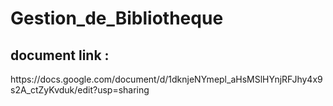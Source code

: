 # Gestion_de_Bibliotheque


<h2>document link :</h2> 
https://docs.google.com/document/d/1dknjeNYmepl_aHsMSlHYnjRFJhy4x9s2A_ctZyKvduk/edit?usp=sharing

